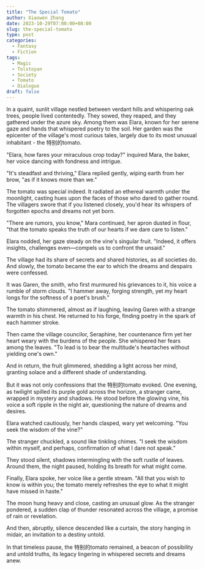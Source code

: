 ```yaml
---
title: "The Special Tomato"
author: Xiaowen Zhang
date: 2023-10-29T07:00:00+08:00
slug: the-special-tomato
type: post
categories:
  - Fantasy
  - Fiction
tags:
  - Magic
  - Tolstoyan
  - Society
  - Tomato
  - Dialogue
draft: false
---
```


In a quaint, sunlit village nestled between verdant hills and whispering oak trees, people lived contentedly. They sowed, they reaped, and they gathered under the azure sky. Among them was Elara, known for her serene gaze and hands that whispered poetry to the soil. Her garden was the epicenter of the village's most curious tales, largely due to its most unusual inhabitant - the 特别的tomato.

"Elara, how fares your miraculous crop today?" inquired Mara, the baker, her voice dancing with fondness and intrigue. 

"It's steadfast and thriving," Elara replied gently, wiping earth from her brow, "as if it knows more than we."

The tomato was special indeed. It radiated an ethereal warmth under the moonlight, casting hues upon the faces of those who dared to gather round. The villagers swore that if you listened closely, you'd hear its whispers of forgotten epochs and dreams not yet born.

"There are rumors, you know," Mara continued, her apron dusted in flour, "that the tomato speaks the truth of our hearts if we dare care to listen."

Elara nodded, her gaze steady on the vine's singular fruit. "Indeed, it offers insights, challenges even—compels us to confront the unsaid."

The village had its share of secrets and shared histories, as all societies do. And slowly, the tomato became the ear to which the dreams and despairs were confessed.

It was Garen, the smith, who first murmured his grievances to it, his voice a rumble of storm clouds. "I hammer away, forging strength, yet my heart longs for the softness of a poet's brush."

The tomato shimmered, almost as if laughing, leaving Garen with a strange warmth in his chest. He returned to his forge, finding poetry in the spark of each hammer stroke.

Then came the village councilor, Seraphine, her countenance firm yet her heart weary with the burdens of the people. She whispered her fears among the leaves. "To lead is to bear the multitude's heartaches without yielding one's own."

And in return, the fruit glimmered, shedding a light across her mind, granting solace and a different shade of understanding.

But it was not only confessions that the 特别的tomato evoked. One evening, as twilight spilled its purple gold across the horizon, a stranger came, wrapped in mystery and shadows. He stood before the glowing vine, his voice a soft ripple in the night air, questioning the nature of dreams and desires.

Elara watched cautiously, her hands clasped, wary yet welcoming. "You seek the wisdom of the vine?"

The stranger chuckled, a sound like tinkling chimes. "I seek the wisdom within myself, and perhaps, confirmation of what I dare not speak."

They stood silent, shadows intermingling with the soft rustle of leaves. Around them, the night paused, holding its breath for what might come.

Finally, Elara spoke, her voice like a gentle stream. "All that you wish to know is within you; the tomato merely refreshes the eye to what it might have missed in haste."

The moon hung heavy and close, casting an unusual glow. As the stranger pondered, a sudden clap of thunder resonated across the village, a promise of rain or revelation.

And then, abruptly, silence descended like a curtain, the story hanging in midair, an invitation to a destiny untold.

In that timeless pause, the 特别的tomato remained, a beacon of possibility and untold truths, its legacy lingering in whispered secrets and dreams anew.
